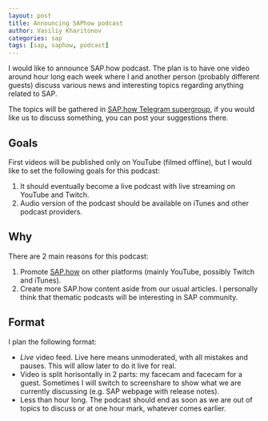 ```yaml
---
layout: post
title: Announcing SAPhow podcast
author: Vasiliy Kharitonov
categories: sap
tags: [sap, saphow, podcast]
---
```


I would like to announce SAP.how podcast. The plan is to have one video around hour long each week where I and
another person (probably different guests) discuss various news and interesting topics regarding
anything related to SAP.

The topics will be gathered in [SAP.how Telegram supergroup](https://t.me/joinchat/AAAAAELp3l6QtC28MD8w0A),
if you would like us to discuss something, you can post your suggestions there.

## Goals

First videos will be published only on YouTube (filmed offline), but I would like to set the following
goals for this podcast:

1. It should eventually become a live podcast with live streaming on YouTube and Twitch.
2. Audio version of the podcast should be available on iTunes and other podcast providers.

## Why

There are 2 main reasons for this podcast:

1. Promote [SAP.how](https://sap.how) on other platforms (mainly YouTube, possibly Twitch and iTunes).
2. Create more SAP.how content aside from our usual articles. I personally think that thematic podcasts
   will be interesting in SAP community.

## Format

I plan the following format:

- *Live* video feed. Live here means unmoderated, with all mistakes and pauses. This will allow later to do it
  live for real.
- Video is split horisontally in 2 parts: my facecam and facecam for a guest. Sometimes I will switch to
  screenshare to show what we are currently discussing (e.g. SAP webpage with release notes).
- Less than hour long. The podcast should end as soon as we are out of topics to discuss or at one hour
  mark, whatever comes earlier.
